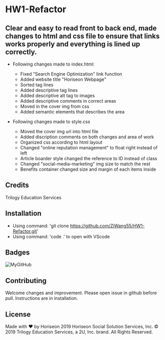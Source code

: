 # HW1-Refactor

## Clear and easy to read front to back end, made changes to html and css file to ensure that links works properly and everything is lined up correctly.

* Following changes made to index.html: 
    * Fixed "Search Engine Optimization" link function
    * Added website title "Horiseon Webpage"
    * Sorted tag lines
    * Added descriptive tag lines
    * Added descriptive alt tag to images
    * Added descriptive comments in correct areas
    * Moved in the cover img from css
    * Added semantic elements that describes the area

* Following changes made to style.css
    * Moved the cover img url into html file
    * Added discription comments on both changes and area of work
    * Organized css according to html layout
    * Changed "online reputation management" to float right instead of left
    * Article boarder style changed the reference to ID instead of class
    * Changed "social-media-marketing" img size to match the rest
    * Benefits container changed size and margin of each items inside

## Credits

Trilogy Education Services

## Installation

- Using command: 'git clone https://github.com/ZiWang55/HW1-Refactor.git'
- Using command: 'code .' to open with VScode

## Badges

![MyGitHub](https://img.shields.io/github/license/ZiWang55/HW1-Refactor?color=green&label=Github&logo=HW1-Refactor&logoColor=white)

## Contributing

Welcome changes and improvement. Please open issue in github before pull. Instructions are in installation.


## License

Made with ❤️️ by Horiseon
2019 Horiseon Social Solution Services, Inc.
© 2019 Trilogy Education Services, a 2U, Inc. brand. All Rights Reserved.

